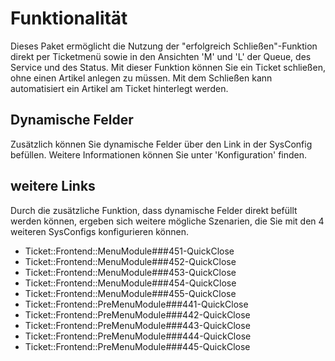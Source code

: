 # Funktionalität

Dieses Paket ermöglicht die Nutzung der "erfolgreich Schließen"-Funktion direkt per Ticketmenü sowie in den Ansichten 'M' und 'L' der Queue, des Service und des Status. Mit dieser Funktion können Sie ein Ticket schließen, ohne einen Artikel anlegen zu müssen.
Mit dem Schließen kann automatisiert ein Artikel am Ticket hinterlegt werden.

## Dynamische Felder

Zusätzlich können Sie dynamische Felder über den Link in der SysConfig befüllen.
Weitere Informationen können Sie unter 'Konfiguration' finden.

## weitere Links

Durch die zusätzliche Funktion, dass dynamische Felder direkt befüllt werden können, ergeben sich weitere mögliche Szenarien, die Sie mit den 4 weiteren SysConfigs konfigurieren können.

- Ticket::Frontend::MenuModule###451-QuickClose
- Ticket::Frontend::MenuModule###452-QuickClose
- Ticket::Frontend::MenuModule###453-QuickClose
- Ticket::Frontend::MenuModule###454-QuickClose
- Ticket::Frontend::MenuModule###455-QuickClose
- Ticket::Frontend::PreMenuModule###441-QuickClose
- Ticket::Frontend::PreMenuModule###442-QuickClose
- Ticket::Frontend::PreMenuModule###443-QuickClose
- Ticket::Frontend::PreMenuModule###444-QuickClose
- Ticket::Frontend::PreMenuModule###445-QuickClose
